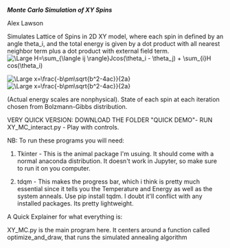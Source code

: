**_Monte Carlo Simulation of XY Spins_** 

Alex Lawson 

Simulates Lattice of Spins in 2D XY model, where each spin in defined by an angle theta_i, and the total energy is given by a dot product with all nearest neighbor term  plus a dot product with external field term. 
<img src="https://latex.codecogs.com/svg.latex?\Large&space;H=\sum_{\langle ij \rangle}Jcos(\theta_i - \theta_j) + \sum_{i}H cos(\theta_i)" title="\Large H=\sum_{\langle ij \rangle}Jcos(\theta_i - \theta_j) + \sum_{i}H cos(\theta_i)" /> 

<img src="https://latex.codecogs.com/svg.latex?\Large&space;x=\frac{-b\pm\sqrt{b^2-4ac}}{2a}" title="\Large x=\frac{-b\pm\sqrt{b^2-4ac}}{2a}" />

<img src="https://latex.codecogs.com/svg.latex?\Large&space;x=\frac{-\sum_{<ij>}\beta_i\pm\sqrt{b^2-4ac}}{2a}" title="\Large x=\frac{-b\pm\sqrt{b^2-4ac}}{2a}" />

(Actual energy scales are nonphysical). State of each spin at each iteration chosen from Bolzmann-Gibbs distribution.

VERY QUICK VERSION: DOWNLOAD THE FOLDER "QUICK DEMO"- RUN XY_MC_interact.py - Play with controls.

NB: To run these programs you will need:

1) Tkinter - This is the animal package I'm usuing. It should come with a normal anaconda distribution. It doesn't work in Jupyter, so make sure to run it on you computer.

2) tdqm - This makes the progress bar, which i think is pretty much essential since it tells you the Temperature and Energy as well as the system anneals. 
Use pip install tqdm. I doubt it'll conflict with any installed packages. Its pretty lightweight. 

A Quick Explainer for what everything is:

XY_MC.py is the main program here. It centers around a function called optimize_and_draw, that runs the simulated annealing algorithm
